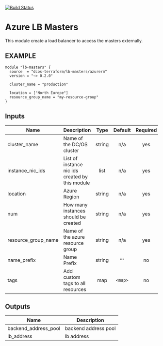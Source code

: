[![Build Status](https://jenkins-terraform.mesosphere.com/service/dcos-terraform-jenkins/buildStatus/icon?job=dcos-terraform%2Fterraform-azurerm-lb-masters%2Fsupport%252F0.2.x)](https://jenkins-terraform.mesosphere.com/service/dcos-terraform-jenkins/job/dcos-terraform/job/terraform-azurerm-lb-masters/job/support%252F0.2.x/)

Azure LB Masters
============
This module create a load balancer to access the masters externally.

EXAMPLE
-------

```hcl
module "lb-masters" {
  source  = "dcos-terraform/lb-masters/azurerm"
  version = "~> 0.2.0"

  cluster_name = "production"

  location = ["North Europe"]
  resource_group_name = "my-resource-group"
}
```

## Inputs

| Name | Description | Type | Default | Required |
|------|-------------|:----:|:-----:|:-----:|
| cluster\_name | Name of the DC/OS cluster | string | n/a | yes |
| instance\_nic\_ids | List of instance nic ids created by this module | list | n/a | yes |
| location | Azure Region | string | n/a | yes |
| num | How many instances should be created | string | n/a | yes |
| resource\_group\_name | Name of the azure resource group | string | n/a | yes |
| name\_prefix | Name Prefix | string | `""` | no |
| tags | Add custom tags to all resources | map | `<map>` | no |

## Outputs

| Name | Description |
|------|-------------|
| backend\_address\_pool | backend address pool |
| lb\_address | lb address |

